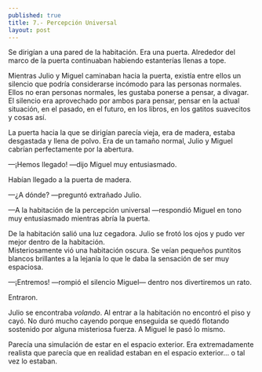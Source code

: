 ```yaml
---
published: true
title: 7.- Percepción Universal
layout: post
---
```

Se dirigían a una pared de la habitación. Era una puerta. Alrededor del marco de la puerta continuaban habiendo estanterías llenas a tope.

Mientras Julio y Miguel caminaban hacia la puerta, existía entre ellos un silencio que podría considerarse incómodo para las personas normales. Ellos no eran personas normales, les gustaba ponerse a pensar, a divagar. El silencio era aprovechado por ambos para pensar, pensar en la actual situación, en el pasado, en el futuro, en los libros, en los gatitos suavecitos y cosas así.

La puerta hacia la que se dirigían parecía vieja, era de madera, estaba desgastada y llena de polvo. Era de un tamaño normal, Julio y Miguel cabrían perfectamente por la abertura.

—¡Hemos llegado! —dijo Miguel muy entusiasmado.

Habían llegado a la puerta de madera.

—¿A dónde? —preguntó extrañado Julio.

—A la habitación de la percepción universal —respondió Miguel en tono muy entusiasmado mientras abría la puerta.

De la habitación salió una luz cegadora. Julio se frotó los ojos y pudo ver mejor dentro de la habitación.  
Misteriosamente vió una habitación oscura. Se veían pequeños puntitos blancos brillantes a la lejanía lo que le daba la sensación de ser muy espaciosa.

—¡Entremos! —rompió el silencio Miguel— dentro nos divertiremos un rato.

Entraron.

Julio se encontraba _volando_. Al entrar a la habitación no encontró el piso y cayó. No duró mucho cayendo porque enseguida se quedó flotando sostenido por alguna misteriosa fuerza. A Miguel le pasó lo mismo.

Parecía una simulación de estar en el espacio exterior. Era extremadamente realista que parecía que en realidad estaban en el espacio exterior... o tal vez lo estaban.
